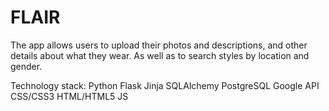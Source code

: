 FLAIR
=====

The app allows users to upload their photos and descriptions, and other details about what they wear. 
As well as to search styles by location and gender.

Technology stack:
Python
Flask
Jinja
SQLAlchemy
PostgreSQL
Google API
CSS/CSS3
HTML/HTML5
JS

